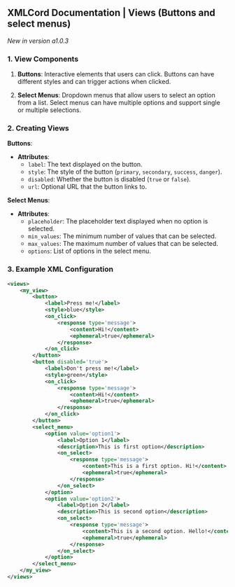 ## XMLCord Documentation | Views (Buttons and select menus)

*New in version a1.0.3*

### 1. View Components

1. **Buttons**: Interactive elements that users can click. Buttons can have different styles and can trigger actions when clicked.

2. **Select Menus**: Dropdown menus that allow users to select an option from a list. Select menus can have multiple options and support single or multiple selections.

### 2. Creating Views

**Buttons**:
- **Attributes**:
  - `label`: The text displayed on the button.
  - `style`: The style of the button (`primary`, `secondary`, `success`, `danger`).
  - `disabled`: Whether the button is disabled (`true` or `false`).
  - `url`: Optional URL that the button links to.

**Select Menus**:
- **Attributes**:
  - `placeholder`: The placeholder text displayed when no option is selected.
  - `min_values`: The minimum number of values that can be selected.
  - `max_values`: The maximum number of values that can be selected.
  - `options`: List of options in the select menu.

### 3. Example XML Configuration

```xml
<views>
    <my_view>
        <button>
            <label>Press me!</label>
            <style>blue</style>
            <on_click>
                <response type='message'>
                    <content>Hi!</content>
                    <ephemeral>true</ephemeral>
                </response>
            </on_click>
        </button>
        <button disabled='true'>
            <label>Don't press me!</label>
            <style>green</style>
            <on_click>
                <response type='message'>
                    <content>Hi!</content>
                    <ephemeral>true</ephemeral>
                </response>
            </on_click>
        </button>
        <select_menu>
            <option value='option1'>
                <label>Option 1</label>
                <description>This is first option</description>
                <on_select>
                    <response type='message'>
                        <content>This is a first option. Hi!</content>
                        <ephemeral>true</ephemeral>
                    </response>
                </on_select>
            </option>
            <option value='option2'>
                <label>Option 2</label>
                <description>This is second option</description>
                <on_select>
                    <response type='message'>
                        <content>This is a second option. Hello!</content>
                        <ephemeral>true</ephemeral>
                    </response>
                </on_select>
            </option>
        </select_menu>
    </my_view>
</views>
```
